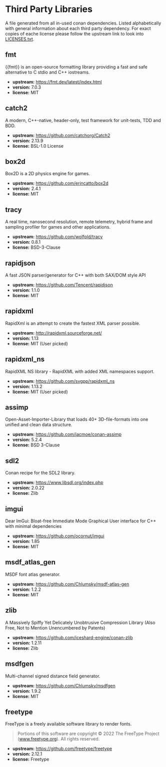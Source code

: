 # Third Party Libraries

A file generated from all in-used conan dependencies.
Listed alphabetically with general information about each third party dependency.
For exact copies of eache license please follow the upstream link to look into [LICENSES.txt](LICENSES.txt).

## fmt
{{fmt}} is an open-source formatting library providing a fast and safe alternative to C stdio and C++ iostreams.
- **upstream:** https://fmt.dev/latest/index.html
- **version:** 7.0.3
- **license:** MIT

## catch2
A modern, C++-native, header-only, test framework for unit-tests, TDD and BDD.
- **upstream:** https://github.com/catchorg/Catch2
- **version:** 2.13.9
- **license:** BSL-1.0 License

## box2d
Box2D is a 2D physics engine for games.
- **upstream:** https://github.com/erincatto/box2d
- **version:** 2.4.1
- **license:** MIT

## tracy
A real time, nanosecond resolution, remote telemetry, hybrid frame and sampling profiler for games and other applications.
- **upstream:** https://github.com/wolfpld/tracy
- **version:** 0.8.1
- **license:** BSD-3-Clause

## rapidjson
A fast JSON parser/generator for C++ with both SAX/DOM style API
- **upstream:** https://github.com/Tencent/rapidjson
- **version:** 1.1.0
- **license:** MIT

## rapidxml
RapidXml is an attempt to create the fastest XML parser possible.
- **upstream:** http://rapidxml.sourceforge.net/
- **version:** 1.13
- **license:** MIT (User picked)

## rapidxml_ns
RapidXML NS library - RapidXML with added XML namespaces support.
- **upstream:** https://github.com/svgpp/rapidxml_ns
- **version:** 1.13.2
- **license:** MIT (User picked)

## assimp
Open-Asset-Importer-Library that loads 40+ 3D-file-formats into one unified and clean data structure.
- **upstream:** https://github.com/jacmoe/conan-assimp
- **version:** 5.2.4
- **license:** BSD 3-Clause

## sdl2
Conan recipe for the SDL2 library.
- **upstream:** https://www.libsdl.org/index.php
- **version:** 2.0.22
- **license:** Zlib

## imgui
Dear ImGui: Bloat-free Immediate Mode Graphical User interface for C++ with minimal dependencies
- **upstream:** https://github.com/ocornut/imgui
- **version:** 1.85
- **license:** MIT

## msdf_atlas_gen
MSDF font atlas generator.
- **upstream:** https://github.com/Chlumsky/msdf-atlas-gen
- **version:** 1.2.2
- **license:** MIT

## zlib
A Massively Spiffy Yet Delicately Unobtrusive Compression Library (Also Free, Not to Mention Unencumbered by Patents)
- **upstream:** https://github.com/iceshard-engine/conan-zlib
- **version:** 1.2.11
- **license:** Zlib

## msdfgen
Multi-channel signed distance field generator.
- **upstream:** https://github.com/Chlumsky/msdfgen
- **version:** 1.9.2
- **license:** MIT

## freetype
FreeType is a freely available software library to render fonts.

> Portions of this software are copyright © 2022 The FreeType Project (www.freetype.org). All rights reserved.
- **upstream:** https://github.com/freetype/freetype
- **version:** 2.12.1
- **license:** Freetype
